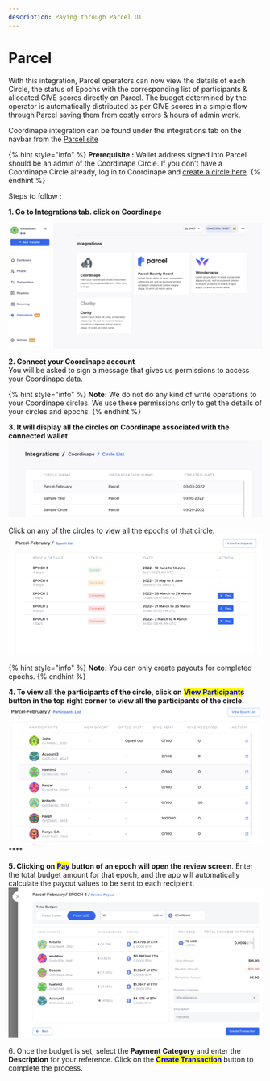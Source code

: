 ```yaml
---
description: Paying through Parcel UI
---
```


# Parcel

With this integration, Parcel operators can now view the details of each Circle, the status of Epochs with the corresponding list of participants & allocated GIVE scores directly on Parcel. The budget determined by the operator is automatically distributed as per GIVE scores in a simple flow through Parcel saving them from costly errors & hours of admin work.

Coordinape integration can be found under the integrations tab on the navbar from the [Parcel site](https://app.parcel.money)

{% hint style="info" %}
**Prerequisite :** Wallet address signed into Parcel should be an admin of the Coordinape Circle. If you don’t have a Coordinape Circle already, log in to Coordinape and [create a circle here](https://app.coordinape.com/new-circle).
{% endhint %}

Steps to follow :

**1. Go to Integrations tab. click on Coordinape**

****![](<../../../.gitbook/assets/image (7) (1) (1).png>)****

**2. Connect your Coordinape account**\
You will be asked to sign a message that gives us permissions to access your Coordinape data.

{% hint style="info" %}
**Note:** We do not do any kind of write operations to your Coordinape circles. We use these permissions only to get the details of your circles and epochs.
{% endhint %}

**3. It will display all the circles on Coordinape associated with the connected wallet**![](<../../../.gitbook/assets/image (11) (3).png>)

Click on any of the circles to view all the epochs of that circle.![](<../../../.gitbook/assets/image (6) (1).png>)

{% hint style="info" %}
**Note:** You can only create payouts for completed epochs.
{% endhint %}

**4.  To view all the participants of the circle, click on** <mark style="color:blue;">**View Participants**</mark> **button in the top right corner to view all the participants of the circle.**![](<../../../.gitbook/assets/image (14) (2).png>)****

**5. Clicking on** <mark style="color:blue;">**Pay**</mark> **button of an epoch will open the review screen**. Enter the total budget amount for that epoch, and the app will automatically calculate the payout values to be sent to each recipient.![](<../../../.gitbook/assets/image (8) (2).png>)

6\. Once the budget is set, select the **Payment Category** and enter the **Description** for your reference. Click on the <mark style="color:blue;">**Create Transaction**</mark> button to complete the process.
